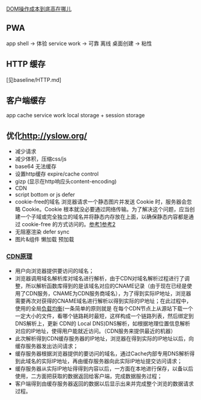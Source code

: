 [DOM操作成本到底高在哪儿](https://segmentfault.com/a/1190000014070240)

## PWA

app shell -> 体验
service work -> 可靠
离线 桌面创建 -> 粘性

## HTTP 缓存

[见baseline/HTTP.md]

## 客户端缓存

app cache
service work
local storage + session storage

## 优化<http://yslow.org/>

- 减少请求
- 减少体积，压缩css/js
- base64 无法缓存
- 设置http缓存 expire/cache control
- gizp (显示在http响应头content-encoding)
- CDN
- script bottom or js defer
- cookie-free的域名 浏览器请求一个静态图片并发送 Cookie 时，服务器会忽略 Cookie。Cookie 根本就没必要通过网络传输。为了解决这个问题，应当创建一个子域或完全独立的域名并将静态内存放在上面，以确保静态内容都是通过 cookie-free 的方式访问的。[参考1](https://cloud.tencent.com/developer/article/1082371)[参考2](https://blog.csdn.net/southflow/article/details/9342385)
- 无阻塞渲染 defer sync
- 图片&组件 懒加载 预加载
### [CDN原理](https://blog.csdn.net/heluan123132/article/details/73331511#commentBox)

- 用户向浏览器提供要访问的域名；
- 浏览器调用域名解析库对域名进行解析，由于CDN对域名解析过程进行了调整，所以解析函数库得到的是该域名对应的CNAME记录（由于现在已经是使用了CDN服务，CNAME为CDN服务商域名），为了得到实际IP地址，浏览器需要再次对获得的CNAME域名进行解析以得到实际的IP地址；在此过程中，使用的全局[负载均衡](https://blog.csdn.net/u010857034/article/details/80693308)(一条简单的原则就是 在每个CDN节点上从源站下载一个一定大小的文件，看哪个链路耗时最短，这样构成一个链路列表，然后绑定到 DNS解析上，更新 CDN的 Local DNS)DNS解析，如根据地理位置信息解析对应的IP地址，使得用户能就近访问。（CDN服务来提供最近的机器）
- 此次解析得到CDN缓存服务器的IP地址，浏览器在得到实际的IP地址以后，向缓存服务器发出访问请求；
- 缓存服务器根据浏览器提供的要访问的域名，通过Cache内部专用DNS解析得到此域名的实际IP地址，再由缓存服务器向此实际IP地址提交访问请求；
- 缓存服务器从实际IP地址得得到内容以后，一方面在本地进行保存，以备以后使用，二方面把获取的数据返回给客户端，完成数据服务过程；
- 客户端得到由缓存服务器返回的数据以后显示出来并完成整个浏览的数据请求过程。